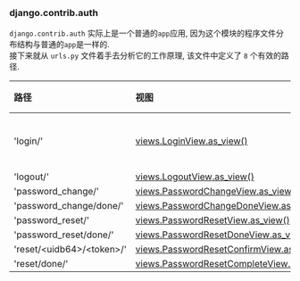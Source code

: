 
&nbsp;  
### django.contrib.auth  
`django.contrib.auth` 实际上是一个普通的`app`应用, 因为这个模块的程序文件分布结构与普通的`app`是一样的.   
接下来就从 `urls.py` 文件着手去分析它的工作原理, 该文件中定义了 `8` 个有效的路径.   
  
|路径|视图|描述|
|:---|:---| :---: | 
|'login/'|[views.LoginView.as_view()](#)| 登录界面 |  
|'logout/'|[views.LogoutView.as_view()](#)| - |  
|'password_change/'|[views.PasswordChangeView.as_view()](#)| - |  
|'password_change/done/'|[views.PasswordChangeDoneView.as_view()](#)| - |  
|'password_reset/'|[views.PasswordResetView.as_view()](#)|   - |
|'password_reset/done/'|[views.PasswordResetDoneView.as_view(#)]()|  - | 
|'reset/\<uidb64>/\<token>/'|[views.PasswordResetConfirmView.as_view(#)]()|   - |
|'reset/done/'|[views.PasswordResetCompleteView.as_view()](#)|   - |